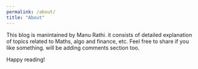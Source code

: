 ```yaml
---
permalink: /about/
title: "About"
---
```



This blog is manintained by Manu Rathi. it consists of detailed explanation of topics related to Maths, algo and finance, etc. Feel free to share if you like something. will be adding comments section too.

Happy reading!
